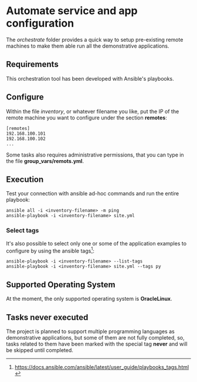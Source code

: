 # Automate service and app configuration

The *orchestrate* folder provides a quick way to setup pre-existing remote
machines to make them able run all the demonstrative applications.


## Requirements

This orchestration tool has been developed with Ansible's playbooks.


## Configure

Within the file *inventory*, or whatever filename you like, put the IP of the
remote machine you want to configure under the section **remotes**:

    [remotes]
    192.168.100.101
    192.168.100.102
    ...

Some tasks also requires administrative permissions, that you can type in the
file **group_vars/remots.yml**.


## Execution

Test your connection with ansible ad-hoc commands and run the entire playbook:

    ansible all -i <inventory-filename> -m ping
    ansible-playbook -i <inventory-filename> site.yml


### Select tags

It's also possible to select only one or some of the application examples to
configure by using the ansible tags[^1]:

    ansible-playbook -i <inventory-filename> --list-tags
    ansible-playbook -i <inventory-filename> site.yml --tags py


## Supported Operating System

At the moment, the only supported operating system is **OracleLinux**.


## Tasks never executed

The project is planned to support multiple programming languages as
demonstrative applications, but some of them are not fully completed, so, tasks
related to them have been marked with the special tag **never** and will be
skipped until completed.


[^1]: https://docs.ansible.com/ansible/latest/user_guide/playbooks_tags.html
